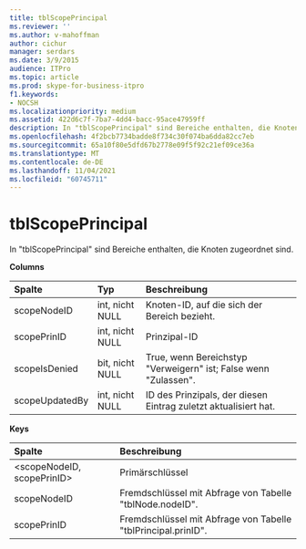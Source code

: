 ```yaml
---
title: tblScopePrincipal
ms.reviewer: ''
ms.author: v-mahoffman
author: cichur
manager: serdars
ms.date: 3/9/2015
audience: ITPro
ms.topic: article
ms.prod: skype-for-business-itpro
f1.keywords:
- NOCSH
ms.localizationpriority: medium
ms.assetid: 422d6c7f-7ba7-4dd4-bacc-95ace47959ff
description: In "tblScopePrincipal" sind Bereiche enthalten, die Knoten zugeordnet sind.
ms.openlocfilehash: 4f2bcb7734badde8f734c30f074ba6dda82cc7eb
ms.sourcegitcommit: 65a10f80e5dfd67b2778e09f5f92c21ef09ce36a
ms.translationtype: MT
ms.contentlocale: de-DE
ms.lasthandoff: 11/04/2021
ms.locfileid: "60745711"
---
```

# <a name="tblscopeprincipal"></a>tblScopePrincipal
 
In "tblScopePrincipal" sind Bereiche enthalten, die Knoten zugeordnet sind.
  
**Columns**

|**Spalte**|**Typ**|**Beschreibung**|
|:-----|:-----|:-----|
|scopeNodeID  <br/> |int, nicht NULL  <br/> |Knoten-ID, auf die sich der Bereich bezieht.  <br/> |
|scopePrinID  <br/> |int, nicht NULL  <br/> |Prinzipal-ID  <br/> |
|scopeIsDenied  <br/> |bit, nicht NULL  <br/> |True, wenn Bereichstyp "Verweigern" ist; False wenn "Zulassen".  <br/> |
|scopeUpdatedBy  <br/> |int, nicht NULL  <br/> |ID des Prinzipals, der diesen Eintrag zuletzt aktualisiert hat.  <br/> |
   
**Keys**

|**Spalte**|**Beschreibung**|
|:-----|:-----|
|\<scopeNodeID, scopePrinID\>  <br/> |Primärschlüssel  <br/> |
|scopeNodeID  <br/> |Fremdschlüssel mit Abfrage von Tabelle "tblNode.nodeID".  <br/> |
|scopePrinID  <br/> |Fremdschlüssel mit Abfrage von Tabelle "tblPrincipal.prinID".  <br/> |
   

